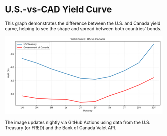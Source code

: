 # U.S.-vs-CAD Yield Curve

This graph demonstrates the difference between the U.S. and Canada yield curve, helping to see the shape and spread between both countries' bonds.

![Yield Curve: U.S. vs Canada](yield_curve_us_canada.png)

The image updates nightly via GitHub Actions using data from the U.S. Treasury (or FRED) and the Bank of Canada Valet API.

